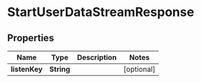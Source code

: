

# StartUserDataStreamResponse


## Properties

| Name | Type | Description | Notes |
|------------ | ------------- | ------------- | -------------|
|**listenKey** | **String** |  |  [optional] |



